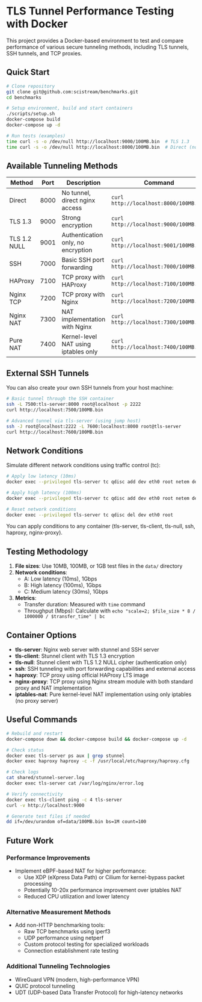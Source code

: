 # TLS Tunnel Performance Testing with Docker

This project provides a Docker-based environment to test and compare performance of various secure tunneling methods, including TLS tunnels, SSH tunnels, and TCP proxies.

## Quick Start

```bash
# Clone repository
git clone git@github.com:scistream/benchmarks.git
cd benchmarks

# Setup environment, build and start containers
./scripts/setup.sh
docker-compose build
docker-compose up -d

# Run tests (examples)
time curl -s -o /dev/null http://localhost:9000/100MB.bin  # TLS 1.3
time curl -s -o /dev/null http://localhost:8000/100MB.bin  # Direct (no tunnel)
```

## Available Tunneling Methods

| Method | Port | Description | Command |
|--------|------|-------------|---------|
| Direct | 8000 | No tunnel, direct nginx access | `curl http://localhost:8000/100MB.bin` |
| TLS 1.3 | 9000 | Strong encryption | `curl http://localhost:9000/100MB.bin` |
| TLS 1.2 NULL | 9001 | Authentication only, no encryption | `curl http://localhost:9001/100MB.bin` |
| SSH | 7000 | Basic SSH port forwarding | `curl http://localhost:7000/100MB.bin` |
| HAProxy | 7100 | TCP proxy with HAProxy | `curl http://localhost:7100/100MB.bin` |
| Nginx TCP | 7200 | TCP proxy with Nginx | `curl http://localhost:7200/100MB.bin` |
| Nginx NAT | 7300 | NAT implementation with Nginx | `curl http://localhost:7300/100MB.bin` |
| Pure NAT | 7400 | Kernel-level NAT using iptables only | `curl http://localhost:7400/100MB.bin` |

## External SSH Tunnels

You can also create your own SSH tunnels from your host machine:

```bash
# Basic tunnel through the SSH container
ssh -L 7500:tls-server:8000 root@localhost -p 2222
curl http://localhost:7500/100MB.bin

# Advanced tunnel via tls-server (using jump host)
ssh -J root@localhost:2222 -L 7600:localhost:8000 root@tls-server
curl http://localhost:7600/100MB.bin
```

## Network Conditions

Simulate different network conditions using traffic control (tc):

```bash
# Apply low latency (10ms)
docker exec --privileged tls-server tc qdisc add dev eth0 root netem delay 10ms rate 1gbit

# Apply high latency (100ms)
docker exec --privileged tls-server tc qdisc add dev eth0 root netem delay 100ms rate 1gbit

# Reset network conditions
docker exec --privileged tls-server tc qdisc del dev eth0 root
```

You can apply conditions to any container (tls-server, tls-client, tls-null, ssh, haproxy, nginx-proxy).

## Testing Methodology

1. **File sizes**: Use 10MB, 100MB, or 1GB test files in the `data/` directory
2. **Network conditions**: 
   - A: Low latency (10ms), 1Gbps
   - B: High latency (100ms), 1Gbps  
   - C: Medium latency (30ms), 1Gbps
3. **Metrics**:
   - Transfer duration: Measured with `time` command
   - Throughput (Mbps): Calculate with `echo "scale=2; $file_size * 8 / 1000000 / $transfer_time" | bc`

## Container Options

- **tls-server**: Nginx web server with stunnel and SSH server
- **tls-client**: Stunnel client with TLS 1.3 encryption
- **tls-null**: Stunnel client with TLS 1.2 NULL cipher (authentication only)
- **ssh**: SSH tunneling with port forwarding capabilities and external access
- **haproxy**: TCP proxy using official HAProxy LTS image
- **nginx-proxy**: TCP proxy using Nginx stream module with both standard proxy and NAT implementation
- **iptables-nat**: Pure kernel-level NAT implementation using only iptables (no proxy server)

## Useful Commands

```bash
# Rebuild and restart
docker-compose down && docker-compose build && docker-compose up -d

# Check status
docker exec tls-server ps aux | grep stunnel
docker exec haproxy haproxy -c -f /usr/local/etc/haproxy/haproxy.cfg

# Check logs
cat shared/stunnel-server.log
docker exec tls-server cat /var/log/nginx/error.log

# Verify connectivity
docker exec tls-client ping -c 4 tls-server
curl -v http://localhost:9000

# Generate test files if needed
dd if=/dev/urandom of=data/100MB.bin bs=1M count=100
```

## Future Work

### Performance Improvements
- Implement eBPF-based NAT for higher performance:
  - Use XDP (eXpress Data Path) or Cilium for kernel-bypass packet processing
  - Potentially 10-20x performance improvement over iptables NAT
  - Reduced CPU utilization and lower latency

### Alternative Measurement Methods
- Add non-HTTP benchmarking tools:
  - Raw TCP benchmarks using iperf3
  - UDP performance using netperf
  - Custom protocol testing for specialized workloads
  - Connection establishment rate testing

### Additional Tunneling Technologies
- WireGuard VPN (modern, high-performance VPN)
- QUIC protocol tunneling
- UDT (UDP-based Data Transfer Protocol) for high-latency networks
